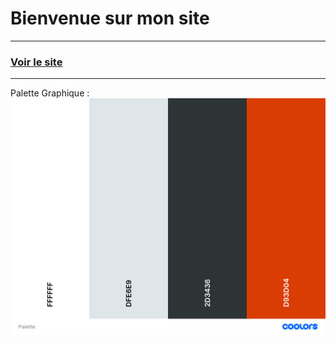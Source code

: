 # Bienvenue sur mon site
-----------------
### [Voir le site](https://andyl94.github.io/VentePC/)
-----------------
Palette Graphique :
![Palette](./asset/Palette.png)
